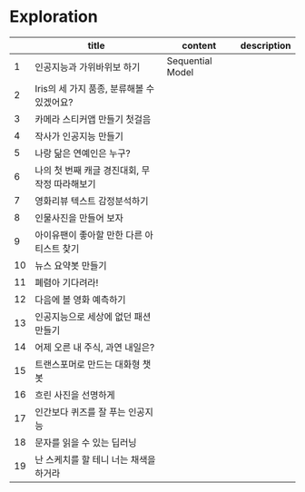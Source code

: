 # Exploration

||title|content|description|
|---|---|---|---|
|1|인공지능과 가위바위보 하기|Sequential Model||
|2|Iris의 세 가지 품종, 분류해볼 수 있겠어요?|||
|3|카메라 스티커앱 만들기 첫걸음|||
|4|작사가 인공지능 만들기|||
|5|나랑 닮은 연예인은 누구?|||
|6|나의 첫 번째 캐글 경진대회, 무작정 따라해보기|||
|7|영화리뷰 텍스트 감정분석하기|||
|8|인물사진을 만들어 보자|||
|9|아이유팬이 좋아할 만한 다른 아티스트 찾기|||
|10|뉴스 요약봇 만들기|||
|11|폐렴아 기다려라!|||
|12|다음에 볼 영화 예측하기|||
|13|인공지능으로 세상에 없던 패션 만들기|||
|14|어제 오른 내 주식, 과연 내일은?|||
|15|트랜스포머로 만드는 대화형 챗봇|||
|16|흐린 사진을 선명하게|||
|17|인간보다 퀴즈를 잘 푸는 인공지능|||
|18|문자를 읽을 수 있는 딥러닝|||
|19|난 스케치를 할 테니 너는 채색을 하거라|||
